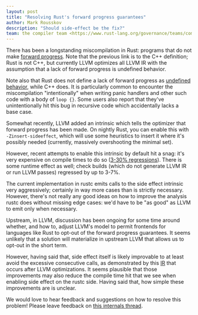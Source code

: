 ```yaml
---
layout: post
title: "Resolving Rust's forward progress guarantees"
author: Mark Rousskov
description: "Should side-effect be the fix?"
team: the compiler team <https://www.rust-lang.org/governance/teams/compiler>
---
```


There has been a longstanding miscompilation in Rust: programs that do not make
[forward progress]. Note that the previous link is to the C++ definition; Rust
is not C++, but currently LLVM optimizes all LLVM IR with the assumption that a
lack of forward progress is undefined behavior.

Note also that Rust does not define a lack of forward progress as [undefined
behavior], while C++ does. It is particularly common to encounter the
miscompilation "intentionally" when writing panic handlers and other such code
with a body of `loop {}`. Some users also report that they've unintentionally
hit this bug in recursive code which accidentally lacks a base case.

Somewhat recently, LLVM added an intrinsic which tells the optimizer that
forward progress has been made. On nightly Rust, you can enable this with
`-Zinsert-sideeffect`, which will use some heuristics to insert it where it's
possibly needed (currently, massively overshooting the minimal set).

However, recent attempts to enable this intrinsic by default hit a snag: it's
very expensive on compile times to do so ([3-30% regressions][compile-time
regressions]). There is some runtime effect as well; check builds (which do not
generate LLVM IR or run LLVM passes) regressed by up to 3-7%.

The current implementation in rustc emits calls to the side effect intrinsic
very aggressively; certainly in way more cases than is strictly necessary.
However, there's not really any good ideas on how to improve the analysis rustc
does without missing edge cases: we'd have to be "as good" as LLVM to emit only
when necessary.

Upstream, in LLVM, discussion has been ongoing for some time around whether, and
how to, adjust LLVM's model to permit frontends for languages like Rust to
opt-out of the forward progress guarantees. It seems unlikely that a solution
will materialize in upstream LLVM that allows us to opt-out in the short term.

However, having said that, side effect itself is likely improvable to at least
avoid the excessive consecutive calls, as demonstrated by this [IR][IR-test]
that occurs after LLVM optimizations. It seems plausible that those
improvements may also reduce the compile time hit that we see when enabling
side effect on the rustc side. Having said that, how simple these improvements
are is unclear.

We would love to hear feedback and suggestions on how to resolve this problem!
Please leave feedback on [this internals
thread](https://internals.rust-lang.org/t/resolving-rusts-forward-progress-guarantees/12003).

[IR-test]: https://gist.github.com/nikic/7e521def71d106c345a255e464b18d3f
[compile-time regressions]: https://perf.rust-lang.org/compare.html?start=66b0c97070f422cb82baaaafc79ee94cab4396c5&end=548b5e75afd6bad696920dfdb69c9812ce0488f1
[forward progress]: https://en.cppreference.com/w/cpp/language/memory_model#Forward_progress
[undefined behavior]: https://rust-lang.github.io/unsafe-code-guidelines/glossary.html#undefined-behavior
